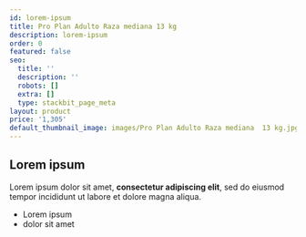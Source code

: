 ```yaml
---
id: lorem-ipsum
title: Pro Plan Adulto Raza mediana 13 kg
description: lorem-ipsum
order: 0
featured: false
seo:
  title: ''
  description: ''
  robots: []
  extra: []
  type: stackbit_page_meta
layout: product
price: '1,305'
default_thumbnail_image: images/Pro Plan Adulto Raza mediana  13 kg.jpg
---
```

## Lorem ipsum

Lorem ipsum dolor sit amet, **consectetur adipiscing elit**, sed do eiusmod tempor incididunt ut labore et dolore magna aliqua.

- Lorem ipsum
- dolor sit amet
